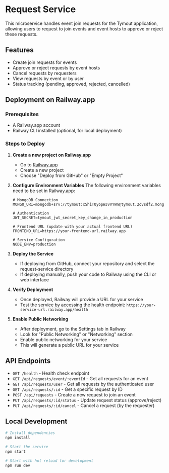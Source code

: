# Request Service

This microservice handles event join requests for the Tymout application, allowing users to request to join events and event hosts to approve or reject these requests.

## Features

- Create join requests for events
- Approve or reject requests by event hosts
- Cancel requests by requesters
- View requests by event or by user
- Status tracking (pending, approved, rejected, cancelled)

## Deployment on Railway.app

### Prerequisites

- A Railway.app account
- Railway CLI installed (optional, for local deployment)

### Steps to Deploy

1. **Create a new project on Railway.app**
   - Go to [Railway.app](https://railway.app/)
   - Create a new project
   - Choose "Deploy from GitHub" or "Empty Project"

2. **Configure Environment Variables**
   The following environment variables need to be set in Railway.app:
   
   ```
   # MongoDB Connection
   MONGO_URI=mongodb+srv://tymout:xShiTOyopWJvVYWn@tymout.2ovsdf2.mongodb.net/
   
   # Authentication
   JWT_SECRET=tymout_jwt_secret_key_change_in_production
   
   # Frontend URL (update with your actual frontend URL)
   FRONTEND_URL=https://your-frontend-url.railway.app
   
   # Service Configuration
   NODE_ENV=production
   ```

3. **Deploy the Service**
   - If deploying from GitHub, connect your repository and select the request-service directory
   - If deploying manually, push your code to Railway using the CLI or web interface

4. **Verify Deployment**
   - Once deployed, Railway will provide a URL for your service
   - Test the service by accessing the health endpoint: `https://your-service-url.railway.app/health`

5. **Enable Public Networking**
   - After deployment, go to the Settings tab in Railway
   - Look for "Public Networking" or "Networking" section
   - Enable public networking for your service
   - This will generate a public URL for your service

## API Endpoints

- `GET /health` - Health check endpoint
- `GET /api/requests/event/:eventId` - Get all requests for an event
- `GET /api/requests/user` - Get all requests by the authenticated user
- `GET /api/requests/:id` - Get a specific request by ID
- `POST /api/requests` - Create a new request to join an event
- `PUT /api/requests/:id/status` - Update request status (approve/reject)
- `PUT /api/requests/:id/cancel` - Cancel a request (by the requester)

## Local Development

```bash
# Install dependencies
npm install

# Start the service
npm start

# Start with hot reload for development
npm run dev
```
